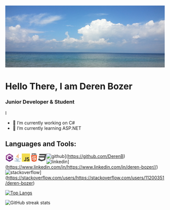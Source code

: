 
![Junior Developer](https://raw.githubusercontent.com/DerenB/DerenB/main/Banner_Picture.jpg)

# Hello There, I am Deren Bozer
### Junior Developer & Student

I 

- 🔭 I’m currently working on C# 
- 🌱 I’m currently learning ASP.NET 

## Languages and Tools: 
<img align="left" alt="C#" width="26px" height="26px" src="https://raw.githubusercontent.com/DerenB/DerenB/main/csharp.png" />
<img align="left" alt="C#" width="26px" height="26px" src="https://raw.githubusercontent.com/DerenB/DerenB/main/java.png" />
<img align="left" alt="C#" width="26px" height="26px" src="https://raw.githubusercontent.com/DerenB/DerenB/main/javascript.png" />
<img align="left" alt="C#" width="26px" height="26px" src="https://raw.githubusercontent.com/DerenB/DerenB/main/html.png" />
<img align="left" alt="C#" width="26px" height="26px" src="https://raw.githubusercontent.com/DerenB/DerenB/main/css.png" />

<img src='https://cdn.jsdelivr.net/npm/simple-icons@3.0.1/icons/github.svg' alt='github' height='40'>](https://github.com/DerenB)  
<img src='https://cdn.jsdelivr.net/npm/simple-icons@3.0.1/icons/linkedin.svg' alt='linkedin' height='40'>](https://www.linkedin.com/in/https://www.linkedin.com/in/deren-bozer//)  
<img src='https://cdn.jsdelivr.net/npm/simple-icons@3.0.1/icons/stackoverflow.svg' alt='stackoverflow' height='40'>](https://stackoverflow.com/users/https://stackoverflow.com/users/11200351/deren-bozer)  

[![Top Langs](https://github-readme-stats.vercel.app/api/top-langs/?username=DerenB)](https://github.com/anuraghazra/github-readme-stats)

![GitHub streak stats](https://github-readme-streak-stats.herokuapp.com/?user=DerenB)  

